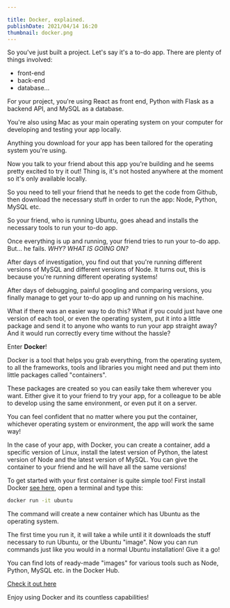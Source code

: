 ```yaml
---

title: Docker, explained.
publishDate: 2021/04/14 16:20
thumbnail: docker.png
---
```


So you've just built a project. Let's say it's a to-do app. There are plenty of things involved:

* front-end
* back-end
* database... 

For your project, you're using React as front end, Python with Flask as a backend API, and MySQL as a database. 
 
You're also using Mac as your main operating system on your computer for developing and testing your app locally.

Anything you download for your app has been tailored for the operating system you're using. 

Now you talk to your friend about this app you're building and he seems pretty excited to try it out! Thing is, it's not hosted anywhere at the moment so it's only available locally. 

So you need to tell your friend that he needs to get the code from Github, then download the necessary stuff in order to run the app: Node, Python, MySQL etc. 

So your friend, who is running Ubuntu, goes ahead and installs the necessary tools to run your to-do app.

Once everything is up and running, your friend tries to run your to-do app. But... he fails. *WHY? WHAT IS GOING ON?*

After days of investigation, you find out that you're running different versions of MySQL and different versions of Node. It turns out, this is because you're running different operating systems! 

After days of debugging, painful googling and comparing versions, you finally manage to get your to-do app up and running on his machine. 
 
What if there was an easier way to do this? What if you could just have one version of each tool, or even the operating system, put it into a little package and send it to anyone who wants to run your app straight away? And it would run correctly every time without the hassle? 

Enter **Docker**! 
 
Docker is a tool that helps you grab everything, from the operating system, to all the frameworks, tools and libraries you might need and put them into little packages called "containers".

These packages are created so you can easily take them wherever you want. Either give it to your friend to try your app, for a colleague to be able to develop using the same environment, or even put it on a server. 

You can feel confident that no matter where you put the container, whichever operating system or environment, the app will work the same way! 

In the case of your app, with Docker, you can create a container, add a specific version of Linux, install the latest version of Python, the latest version of Node and the latest version of MySQL. You can give the container to your friend and he will have all the same versions! 

To get started with your first container is quite simple too! First install Docker [see here](https://docker.com/get-started), open a terminal and type this:

```bash
docker run -it ubuntu 
```

The command will create a new container which has Ubuntu as the operating system.

The first time you run it, it will take a while until it it downloads the stuff necessary to run Ubuntu, or the Ubuntu "image". 
Now you can run commands just like you would in a normal Ubuntu installation! Give it a go! 

You can find lots of ready-made "images" for various tools such as Node, Python, MySQL etc. in the Docker Hub.

[Check it out here](https://hub.docker.com)

Enjoy using Docker and its countless capabilities! 